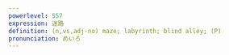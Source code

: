 ```yaml
---
powerlevel: 557
expression: 迷路
definition: (n,vs,adj-no) maze; labyrinth; blind alley; (P)
pronunciation: めいろ
---
```

